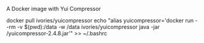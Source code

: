 A Docker image with Yui Compressor

docker pull ivories/yuicompressor
echo "alias yuicompressor='docker run --rm -v $(pwd):/data -w /data ivories/yuicompressor java -jar /yuicompressor-2.4.8.jar'" >> ~/.bashrc
